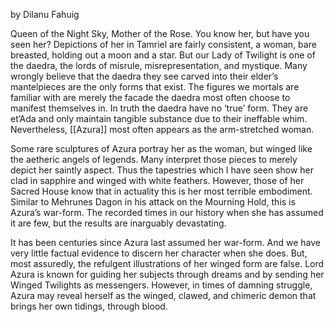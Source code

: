 by Dilanu Fahuig

Queen of the Night Sky, Mother of the Rose. You know her, but have you seen her? Depictions of her in Tamriel are fairly consistent, a woman, bare breasted, holding out a moon and a star. But our Lady of Twilight is one of the daedra, the lords of misrule, misrepresentation, and mystique. Many wrongly believe that the daedra they see carved into their elder’s mantelpieces are the only forms that exist. The figures we mortals are familiar with are merely the facade the daedra most often choose to manifest themselves in. In truth the daedra have no ‘true’ form. They are et’Ada and only maintain tangible substance due to their ineffable whim. Nevertheless, [[Azura]] most often appears as the arm-stretched woman.

Some rare sculptures of Azura portray her as the woman, but winged like the aetheric angels of legends. Many interpret those pieces to merely depict her saintly aspect. Thus the tapestries which I have seen show her clad in sapphire and winged with white feathers. However, those of her Sacred House know that in actuality this is her most terrible embodiment. Similar to Mehrunes Dagon in his attack on the Mourning Hold, this is Azura’s war-form. The recorded times in our history when she has assumed it are few, but the results are inarguably devastating.

It has been centuries since Azura last assumed her war-form. And we have very little factual evidence to discern her character when she does. But, most assuredly, the refulgent illustrations of her winged form are false. Lord Azura is known for guiding her subjects through dreams and by sending her Winged Twilights as messengers. However, in times of damning struggle, Azura may reveal herself as the winged, clawed, and chimeric demon that brings her own tidings, through blood.